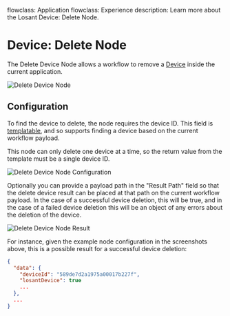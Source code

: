 flowclass: Application
flowclass: Experience
description: Learn more about the Losant Device: Delete Node.

# Device: Delete Node

The Delete Device Node allows a workflow to remove a [Device](/devices/overview/) inside the current application.

![Delete Device Node](/images/workflows/data/delete-device-node.png "Delete Device Node")

## Configuration

To find the device to delete, the node requires the device ID. This field is [templatable](/workflows/accessing-payload-data/#string-templates), and so supports finding a device based on the current workflow payload.

This node can only delete one device at a time, so the return value from the template must be a single device ID.

![Delete Device Node Configuration](/images/workflows/data/delete-device-node-config.png "Delete Device Node Configuration")

Optionally you can provide a payload path in the "Result Path" field so that the delete device result can be placed at that path on the current workflow payload. In the case of a successful device deletion, this will be true, and in the case of a failed device deletion this will be an object of any errors about the deletion of the device.

![Delete Device Node Result](/images/workflows/data/delete-device-node-result.png "Delete Device Node Result")

For instance, given the example node configuration in the screenshots above, this is a possible result for a successful device deletion:

```json
{
  "data": {
    "deviceId": "589de7d2a1975a00017b227f",
    "losantDevice": true
    ...
  },
  ...
}
```
